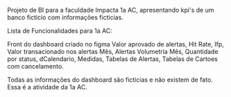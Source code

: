 Projeto de BI para a faculdade Impacta 1a AC, apresentando kpi's de um banco ficticio com informações ficticias.

Lista de Funcionalidades para 1a AC:

  Front do dashboard criado no figma
  Valor aprovado de alertas,
  Hit Rate,
  Ifp,
  Valor transacionado nos alertas Mês,
  Alertas Volumetria Mês,
  Quantidade por status,
  dCalendario, Medidas, Tabelas de Alertas, Tabelas de Cartoes com cancelamento.

  Todas as informações do dashboard são ficticias e não existem de fato.
  Essa é a atividade da 1a AC.
